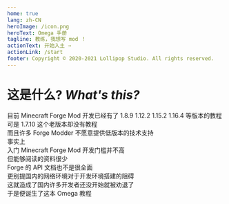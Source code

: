 ```yaml
--- 
home: true
lang: zh-CN
heroImage: /icon.png
heroText: Omega 手册
tagline: 教练，我想写 mod ！
actionText: 开始入土 →
actionLink: /start
footer: Copyright © 2020-2021 Lollipop Studio. All rights reserved.
---
```


# 这是什么? *What's this?*
目前 Minecraft Forge Mod 开发已经有了 1.8.9 1.12.2 1.15.2 1.16.4 等版本的教程   
可是 1.7.10 这个老版本却没有教程   
而且许多 Forge Modder 不愿意提供低版本的技术支持   
事实上   
入门 Minecraft Forge Mod 开发门槛并不高   
但能够阅读的资料很少   
Forge 的 API 文档也不是很全面   
更别提国内的网络环境对于开发环境搭建的阻碍   
这就造成了国内许多开发者还没开始就被劝退了   
于是便诞生了这本 Omega 教程